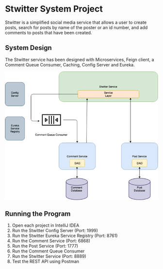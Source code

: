 # **Stwitter System Project**

Stwitter is a simplified social media service that allows a user to create posts, search for posts by name of the poster or an id number, and add comments to posts that have been created.

## System Design

The Stwitter service has been designed with Microservices, Feign client, a Comment Queue Consumer, Caching, Config Server and Eureka.

![stwitter-system](images/stwitter-system.png)

## Running the Program

1. Open each project in IntelliJ IDEA
2. Run the Stwitter Config Server (Port: 1999)
3. Run the Stwitter Eureka Service Registry (Port: 8761)
4. Run the Comment Service (Port: 6868)
5. Run the Post Service (Port: 1777)
6. Run the Comment Queue Consumer
7. Run the Stwitter Service (Port: 8889)
8. Test the REST API using Postman


